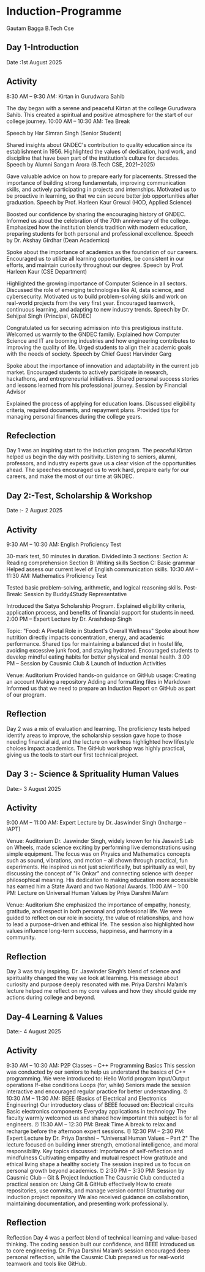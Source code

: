 # Induction-Programme
Gautam Bagga B.Tech Cse
## Day 1-Introduction
Date :1st August 2025
## Activity

8:30 AM – 9:30 AM: Kirtan in Gurudwara Sahib

The day began with a serene and peaceful Kirtan at the college Gurudwara Sahib. This created a spiritual and positive atmosphere for the start of our college journey.
10:00 AM – 10:30 AM: Tea Break

Speech by Har Simran Singh (Senior Student)

Shared insights about GNDEC's contribution to quality education since its establishment in 1956.
Highlighted the values of dedication, hard work, and discipline that have been part of the institution’s culture for decades.
Speech by Alumni Sangam Arora (B.Tech CSE, 2021–2025)

Gave valuable advice on how to prepare early for placements.
Stressed the importance of building strong fundamentals, improving communication skills, and actively participating in projects and internships.
Motivated us to be proactive in learning, so that we can secure better job opportunities after graduation.
Speech by Prof. Harleen Kaur Grewal (HOD, Applied Science)

Boosted our confidence by sharing the encouraging history of GNDEC.
Informed us about the celebration of the 70th anniversary of the college.
Emphasized how the institution blends tradition with modern education, preparing students for both personal and professional excellence.
Speech by Dr. Akshay Girdhar (Dean Academics)

Spoke about the importance of academics as the foundation of our careers.
Encouraged us to utilize all learning opportunities, be consistent in our efforts, and maintain curiosity throughout our degree.
Speech by Prof. Harleen Kaur (CSE Department)

Highlighted the growing importance of Computer Science in all sectors.
Discussed the role of emerging technologies like AI, data science, and cybersecurity.
Motivated us to build problem-solving skills and work on real-world projects from the very first year.
Encouraged teamwork, continuous learning, and adapting to new industry trends.
Speech by Dr. Sehijpal Singh (Principal, GNDEC)

Congratulated us for securing admission into this prestigious institute.
Welcomed us warmly to the GNDEC family.
Explained how Computer Science and IT are booming industries and how engineering contributes to improving the quality of life.
Urged students to align their academic goals with the needs of society.
Speech by Chief Guest Harvinder Garg

Spoke about the importance of innovation and adaptability in the current job market.
Encouraged students to actively participate in research, hackathons, and entrepreneurial initiatives.
Shared personal success stories and lessons learned from his professional journey.
Session by Financial Advisor

Explained the process of applying for education loans.
Discussed eligibility criteria, required documents, and repayment plans.
Provided tips for managing personal finances during the college years.
## Refeclection 
Day 1 was an inspiring start to the induction program. The peaceful Kirtan helped us begin the day with positivity.
Listening to seniors, alumni, professors, and industry experts gave us a clear vision of the opportunities ahead. The speeches encouraged us to work hard, prepare early for our careers, and make the most of our time at GNDEC.
## Day 2:-Test, Scholarship & Workshop
Date :- 2 August 2025
## Activity
9:30 AM – 10:30 AM: English Proficiency Test

30-mark test, 50 minutes in duration.
Divided into 3 sections:
Section A: Reading comprehension
Section B: Writing skills
Section C: Basic grammar
Helped assess our current level of English communication skills.
10:30 AM – 11:30 AM: Mathematics Proficiency Test

Tested basic problem-solving, arithmetic, and logical reasoning skills.
Post-Break: Session by Buddy4Study Representative

Introduced the Satya Scholarship Program.
Explained eligibility criteria, application process, and benefits of financial support for students in need.
2:00 PM – Expert Lecture by Dr. Arashdeep Singh

Topic: "Food: A Pivotal Role in Student's Overall Wellness"
Spoke about how nutrition directly impacts concentration, energy, and academic performance.
Shared tips for maintaining a balanced diet in hostel life, avoiding excessive junk food, and staying hydrated.
Encouraged students to develop mindful eating habits for better physical and mental health.
3:00 PM – Session by Causmic Club & Launch of Induction Activities

Venue: Auditorium
Provided hands-on guidance on GitHub usage:
Creating an account
Making a repository
Adding and formatting files in Markdown
Informed us that we need to prepare an Induction Report on GitHub as part of our program.
## Reflection 
Day 2 was a mix of evaluation and learning. The proficiency tests helped identify areas to improve, the scholarship session gave hope to those needing financial aid, and the lecture on wellness highlighted how lifestyle choices impact academics. The GitHub workshop was highly practical, giving us the tools to start our first technical project.
## Day 3 :- Science & Sprituality Human Values 
Date:- 3 August 2025
## Activity 
9:00 AM – 11:00 AM: Expert Lecture by Dr. Jaswinder Singh (Incharge – IAPT)

Venue: Auditorium
Dr. Jaswinder Singh, widely known for his JaswinS Lab on Wheels, made science exciting by performing live demonstrations using simple equipment.
The focus was on Physics and Mathematics concepts such as sound, vibrations, and motion – all shown through practical, fun experiments.
He inspired us not just scientifically, but spiritually as well, by discussing the concept of "Ik Onkar" and connecting science with deeper philosophical meaning.
His dedication to making education more accessible has earned him a State Award and two National Awards.
11:00 AM – 1:00 PM: Lecture on Universal Human Values by Priya Darshni Ma’am

Venue: Auditorium
She emphasized the importance of empathy, honesty, gratitude, and respect in both personal and professional life.
We were guided to reflect on our role in society, the value of relationships, and how to lead a purpose-driven and ethical life.
The session also highlighted how values influence long-term success, happiness, and harmony in a community.
## Reflection
Day 3 was truly inspiring. Dr. Jaswinder Singh’s blend of science and spirituality changed the way we look at learning. His message about curiosity and purpose deeply resonated with me. Priya Darshni Ma’am’s lecture helped me reflect on my core values and how they should guide my actions during college and beyond.
## Day-4 Learning & Values 
Date:- 4 August 2025
## Activity 
9:30 AM – 10:30 AM: P2P Classes – C++ Programming Basics
This session was conducted by our seniors to help us understand the basics of C++ programming.
We were introduced to:
Hello World program
Input/Output operations
If-else conditions
Loops (for, while)
Seniors made the session interactive and encouraged regular practice for better understanding.
⏰ 10:30 AM – 11:30 AM: BEEE (Basics of Electrical and Electronics Engineering)
Our introductory class of BEEE focused on:
Electrical circuits
Basic electronics components
Everyday applications in technology
The faculty warmly welcomed us and shared how important this subject is for all engineers.
⏰ 11:30 AM – 12:30 PM: Break Time
A break to relax and recharge before the afternoon expert sessions.
⏰ 12:30 PM – 2:30 PM: Expert Lecture by Dr. Priya Darshni – "Universal Human Values – Part 2"
The lecture focused on building inner strength, emotional intelligence, and moral responsibility.
Key topics discussed:
Importance of self-reflection and mindfulness
Cultivating empathy and mutual respect
How gratitude and ethical living shape a healthy society
The session inspired us to focus on personal growth beyond academics.
⏰ 2:30 PM – 3:30 PM: Session by Causmic Club – Git & Project Induction
The Causmic Club conducted a practical session on:
Using Git & GitHub effectively
How to create repositories, use commits, and manage version control
Structuring our induction project repository
We also received guidance on collaboration, maintaining documentation, and presenting work professionally.
## Reflection 
Reflection
Day 4 was a perfect blend of technical learning and value-based thinking. The coding session built our confidence, and BEEE introduced us to core engineering. Dr. Priya Darshni Ma’am’s session encouraged deep personal reflection, while the Causmic Club prepared us for real-world teamwork and tools like GitHub.
